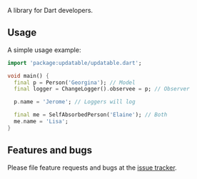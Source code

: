 A library for Dart developers.

## Usage

A simple usage example:

```dart
import 'package:updatable/updatable.dart';

void main() {
  final p = Person('Georgina'); // Model
  final logger = ChangeLogger().observee = p; // Observer

  p.name = 'Jerome'; // Loggers will log

  final me = SelfAbsorbedPerson('Elaine'); // Both
  me.name = 'Lisa'; 
}
```

## Features and bugs

Please file feature requests and bugs at the [issue tracker][tracker].

[tracker]: http://example.com/issues/replaceme

